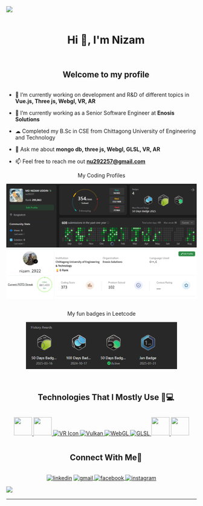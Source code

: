 <!--horizontal divider(gradiant)-->
<img src="https://user-images.githubusercontent.com/73097560/115834477-dbab4500-a447-11eb-908a-139a6edaec5c.gif">

<!--h1 without bottom border-->
<div id="user-content-toc">
  <ul align="center">
    <summary><h1 style="display: inline-block">Hi 👋, I'm Nizam</h1></summary>
  </ul>
</div>

<!--h2 without bottom border-->
<div id="user-content-toc">
  <ul align="center">
    <summary><h2 style="display: inline-block">Welcome to my profile</h2></summary>
  </ul>
</div>


<!--Intro start-->
- 🔭 I’m currently working on development and R&D of different topics in **Vue.js, Three js, Webgl, VR, AR**

- 🌱 I’m currently working as a Senior Software Engineer at **Enosis Solutions**

- ☁ Completed my B.Sc in CSE from Chittagong University of Engineering and Technology


- 💬 Ask me about **mongo db, three js, Webgl, GLSL, VR, AR**

- 📫 Feel free to reach me out **nu292257@gmail.com**

<!--Intro end-->



<!--- stats & Trophy (start) -->
<div align=center>
<table align="center">

<tr border="none">
<p align="center">My Coding Profiles</p>
</tr>

<tr border="none">
<img src="./assets/leetcode.png" alt="My LeetCode Profile" width="800" />
</tr>

<tr border="none">
<img src="./assets/gfg.png" alt="My GFG Profile" width="800" />
</tr>

</table>
</div>

<!--- stats (end) -->

<!--- trophy (start) -->
<div align=center>
<table align="center">

<tr border="none">
<p align="center">My fun badges in Leetcode</p>
</tr>

<tr border="none">

<img src="./assets/badge.png" alt="My LeetCode Badge" width="400" />
</tr>
</table>
</div>

<!--h1 without bottom border-->
<div id="user-content-toc">
  <ul align="center">
    <summary><h2 style="display: inline-block">Technologies That I Mostly Use 👨💻</h2></summary>
  </ul>
</div>
<!--tech stack icons-->

  <a href="https://skillicons.dev">
    <p align="center">
      <!-- Custom icons -->
      <img src="https://cdn.jsdelivr.net/gh/devicons/devicon/icons/threejs/threejs-original.svg" width="48" height="48" />
      <img src="https://raw.githubusercontent.com/simple-icons/simple-icons/develop/icons/sourcetree.svg" width="48" height="48" />
      <img src="https://www.svgrepo.com/show/384268/augmented-reality-vr-ar.svg" alt="VR Icon" width="60" height="60"/>
      <img src="https://cdn.jsdelivr.net/gh/devicons/devicon/icons/vulkan/vulkan-original.svg" alt="Vulkan" height="48"/>
      <img src="https://upload.wikimedia.org/wikipedia/commons/2/25/WebGL_Logo.svg" alt="WebGL" width="48" height="48"/>
      <img src="https://www.svgrepo.com/show/373629/glsl.svg" alt="GLSL" width="48" height="48"/>
      <img src="https://cdn.jsdelivr.net/gh/devicons/devicon/icons/jira/jira-original.svg" width="48" height="48" />
      <img src="https://cdn.jsdelivr.net/gh/devicons/devicon/icons/bitbucket/bitbucket-original.svg" width="48" height="48" />
    </p>
  </a>



<!-- Connect with me -->
<!--h2 without bottom border-->
<div id="user-content-toc">
  <ul align="center">
    <summary><h2 style="display: inline-block">Connect With Me🤝</h2></summary>
  </ul>
</div>

<!--icons and links-->
<p align="center">
<a href="https://www.linkedin.com/in/md-nizam-uddin-570415171/" target="blank"><img align="center" src="https://user-images.githubusercontent.com/88904952/234979284-68c11d7f-1acc-4f0c-ac78-044e1037d7b0.png" alt="linkedin" height="50" width="50" /></a>
<a href="mailto:nu292257@gmail.com" target="blank">
    <img align="center" src="https://cdn-icons-png.flaticon.com/512/281/281769.png" alt="gmail" height="50" width="50" />
  </a>

  <!-- Facebook -->
  <a href="https://www.facebook.com/Md.NizamUddin2922/" target="blank">
    <img align="center" src="https://cdn-icons-png.flaticon.com/512/5968/5968764.png" alt="facebook" height="50" width="50" />
  </a>
<a href="https://www.instagram.com/nizam_2922/" target="blank"><img align="center" src="https://user-images.githubusercontent.com/88904952/234981169-2dd1e58f-4b7e-468c-8213-034ba62156c3.png" alt="instagram" height="50" width="50" /></a>
</p>




<!--horizontal divider(gradiant)-->
<img src="https://user-images.githubusercontent.com/73097560/115834477-dbab4500-a447-11eb-908a-139a6edaec5c.gif">

----------------------------------------------------------------------
